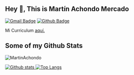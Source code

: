 
## Hey 👋, This is Martín Achondo Mercado
[![Gmail Badge](https://img.shields.io/badge/-acho.martin@gmail.com-c14438?style=flat&logo=Gmail&logoColor=white&link=mailto:acho.martin@gmail.com)](mailto:acho.martin@gmail.com) [![Github Badge](https://img.shields.io/badge/-MartinAchondo-grey?style=flat&logo=github&logoColor=white&link=https://github.com/MartinAchondo/)](https://www.github.com/MartinAchondo/) <p align='left'> Mi Curriculum <a href='https://drive.google.com/file/d/1TYqTaNzTwuLUHUwsBQcKIutNjcLLRmf9/view?usp=sharing' target=_blank><u>aquí</u>.</a></p>
## Some of my Github Stats
<p align=left> <img src=https://komarev.com/ghpvc/?username=MartinAchondo alt=MartinAchondo /> </p>

[![Github stats](https://github-readme-stats.vercel.app/api?username=MartinAchondo&show_icons=true&include_all_commits=true&count_private=true&theme=tokyonight)
](https://github.com/MartinAchondo/github-readme-stats)
[![Top Langs](https://github-readme-stats.vercel.app/api/top-langs/?username=MartinAchondo&layout=compact&count_private=true&theme=tokyonight)
](https://github.com/MartinAchondo/github-readme-stats)

